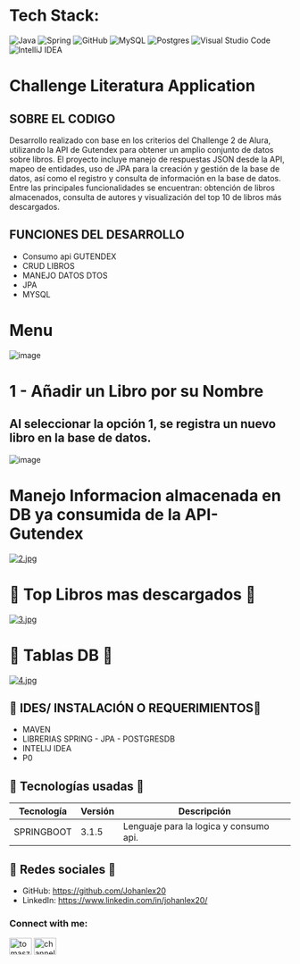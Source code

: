 
# Tech Stack:
![Java](https://img.shields.io/badge/java-%23ED8B00.svg?style=for-the-badge&logo=java&logoColor=white) ![Spring](https://img.shields.io/badge/spring-%236DB33F.svg?style=for-the-badge&logo=spring&logoColor=white) ![GitHub](https://img.shields.io/badge/GitHub-%23121011.svg?style=for-the-badge&logo=github&logoColor=white) ![MySQL](https://img.shields.io/badge/mysql-4479A1.svg?style=for-the-badge&logo=mysql&logoColor=white) ![Postgres](https://img.shields.io/badge/postgres-%23316192.svg?style=for-the-badge&logo=postgresql&logoColor=white) ![Visual Studio Code](https://img.shields.io/badge/Visual%20Studio%20Code-0078d7.svg?style=for-the-badge&logo=visual-studio-code&logoColor=white) ![IntelliJ IDEA](https://img.shields.io/badge/IntelliJIDEA-000000.svg?style=for-the-badge&logo=intellij-idea&logoColor=white)


# Challenge Literatura Application


##  SOBRE EL CODIGO
Desarrollo realizado con base en los criterios del Challenge 2 de Alura, utilizando la API de Gutendex para obtener un amplio conjunto de datos sobre libros. El proyecto incluye manejo de respuestas JSON desde la API, mapeo de entidades, uso de JPA para la creación y gestión de la base de datos, así como el registro y consulta de información en la base de datos. Entre las principales funcionalidades se encuentran: obtención de libros almacenados, consulta de autores y visualización del top 10 de libros más descargados.


## FUNCIONES DEL DESARROLLO

- Consumo api GUTENDEX
- CRUD LIBROS
- MANEJO DATOS DTOS
- JPA
- MYSQL

# Menu

![image](https://github.com/user-attachments/assets/70c52fd3-05ef-4153-8ca5-cf4f2d0ded2b)

# 1 - Añadir un Libro por su Nombre
## Al seleccionar la opción 1, se registra un nuevo libro en la base de datos.
![image](https://github.com/user-attachments/assets/e101bd0f-589d-4c43-85cb-18f5e1ea8a47)



# Manejo Informacion almacenada en DB ya consumida de la API-Gutendex 

[![2.jpg](https://i.postimg.cc/8P17CRXh/2.jpg)](https://postimg.cc/w3Gqfmpv)


# 🌟 Top Libros mas descargados 🌟

[![3.jpg](https://i.postimg.cc/jS2CHsb2/3.jpg)](https://postimg.cc/Jsw1mCtC)

# 🌟 Tablas DB 🌟

[![4.jpg](https://i.postimg.cc/XYPqxTj8/4.jpg)](https://postimg.cc/VJjzkZbr)

## 🌟 IDES/ INSTALACIÓN O REQUERIMIENTOS🌟
- MAVEN
- LIBRERIAS SPRING - JPA - POSTGRESDB
- INTELIJ IDEA
- P0


## 🌟 Tecnologías usadas 🌟
| Tecnología | Versión | Descripción                                                                     |
|------------|---------|---------------------------------------------------------------------------------|
|SPRINGBOOT       | 3.1.5       | Lenguaje para la logica y consumo api. |


## 🤝 Redes sociales 🤝

-  GitHub: https://github.com/Johanlex20
-  LinkedIn: https://www.linkedin.com/in/johanlex20/

<h3 align="left">Connect with me:</h3>
<p align="left">
<a href="https://www.linkedin.com/in/johanlex20/" target="blank"><img align="center" src="https://raw.githubusercontent.com/rahuldkjain/github-profile-readme-generator/master/src/images/icons/Social/linked-in-alt.svg" alt="tomasz-oleksik-03190a189" height="30" width="40" /></a>
<a href="https://www.youtube.com/" target="blank"><img align="center" src="https://raw.githubusercontent.com/rahuldkjain/github-profile-readme-generator/master/src/images/icons/Social/youtube.svg" alt="channel/" height="30" width="40" /></a>
</p>
